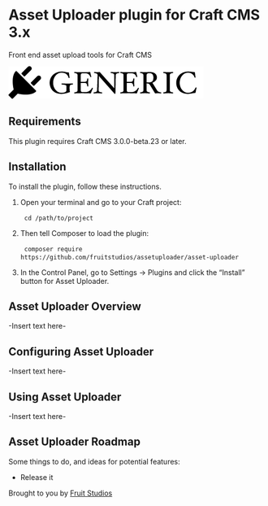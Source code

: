 # Asset Uploader plugin for Craft CMS 3.x

Front end asset upload tools for Craft CMS

![Screenshot](resources/img/plugin-logo.png)

## Requirements

This plugin requires Craft CMS 3.0.0-beta.23 or later.

## Installation

To install the plugin, follow these instructions.

1. Open your terminal and go to your Craft project:

        cd /path/to/project

2. Then tell Composer to load the plugin:

        composer require https://github.com/fruitstudios/assetuploader/asset-uploader

3. In the Control Panel, go to Settings → Plugins and click the “Install” button for Asset Uploader.

## Asset Uploader Overview

-Insert text here-

## Configuring Asset Uploader

-Insert text here-

## Using Asset Uploader

-Insert text here-

## Asset Uploader Roadmap

Some things to do, and ideas for potential features:

* Release it

Brought to you by [Fruit Studios](http://fruitstudios.co.uk)

